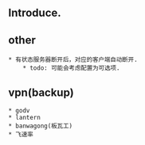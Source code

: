 ## Introduce.



## other
	* 有状态服务器断开后，对应的客户端自动断开.
		* todo: 可能会考虑配置为可选项.


## vpn(backup)
	* godv
	* lantern
	* banwagong(板瓦工)
	* 飞速率

